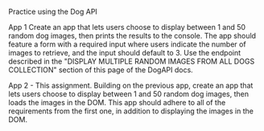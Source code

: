 Practice using the Dog API

App 1
Create an app that lets users choose to display between 1 and 50 random dog images, then prints the results to the console. The app should feature a form with a required input where users indicate the number of images to retrieve, and the input should default to 3. Use the endpoint described in the "DISPLAY MULTIPLE RANDOM IMAGES FROM ALL DOGS COLLECTION" section of this page of the DogAPI docs.

App 2 - This assignment.
Building on the previous app, create an app that lets users choose to display between 1 and 50 random dog images, then loads the images in the DOM. This app should adhere to all of the requirements from the first one, in addition to displaying the images in the DOM.
